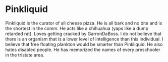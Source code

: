 <h1>Pinkliquid</h1>
<p>Pinkliquid is the curator of all cheese pizza. He is all bark and no bite and is the shortest in the comm. He acts like a chihuahua (yaps like a dump retarded rat). Loves getting cracked by GarronDaBoss. I do not believe that there is an organism that is a lower level of intelligence than this individual. I believe that free floating plankton would be smarter than Pinkliquid. He also hates disabled people. He has memorized the names of every preschooler in the tristate area.</p>
